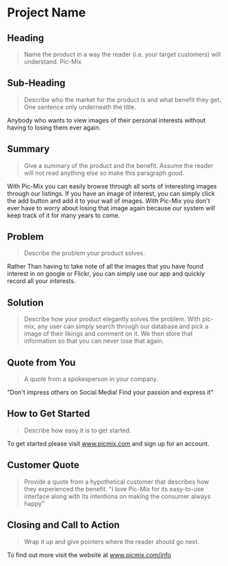 # Project Name #

<!-- 
> This material was originally posted [here](http://www.quora.com/What-is-Amazons-approach-to-product-development-and-product-management). It is reproduced here for posterities sake.

There is an approach called "working backwards" that is widely used at Amazon. They work backwards from the customer, rather than starting with an idea for a product and trying to bolt customers onto it. While working backwards can be applied to any specific product decision, using this approach is especially important when developing new products or features.

For new initiatives a product manager typically starts by writing an internal press release announcing the finished product. The target audience for the press release is the new/updated product's customers, which can be retail customers or internal users of a tool or technology. Internal press releases are centered around the customer problem, how current solutions (internal or external) fail, and how the new product will blow away existing solutions.

If the benefits listed don't sound very interesting or exciting to customers, then perhaps they're not (and shouldn't be built). Instead, the product manager should keep iterating on the press release until they've come up with benefits that actually sound like benefits. Iterating on a press release is a lot less expensive than iterating on the product itself (and quicker!).

If the press release is more than a page and a half, it is probably too long. Keep it simple. 3-4 sentences for most paragraphs. Cut out the fat. Don't make it into a spec. You can accompany the press release with a FAQ that answers all of the other business or execution questions so the press release can stay focused on what the customer gets. My rule of thumb is that if the press release is hard to write, then the product is probably going to suck. Keep working at it until the outline for each paragraph flows. 

Oh, and I also like to write press-releases in what I call "Oprah-speak" for mainstream consumer products. Imagine you're sitting on Oprah's couch and have just explained the product to her, and then you listen as she explains it to her audience. That's "Oprah-speak", not "Geek-speak".

Once the project moves into development, the press release can be used as a touchstone; a guiding light. The product team can ask themselves, "Are we building what is in the press release?" If they find they're spending time building things that aren't in the press release (overbuilding), they need to ask themselves why. This keeps product development focused on achieving the customer benefits and not building extraneous stuff that takes longer to build, takes resources to maintain, and doesn't provide real customer benefit (at least not enough to warrant inclusion in the press release).
 -->
 
## Heading ##
  > Name the product in a way the reader (i.e. your target customers) will understand.
  Pic-Mix

## Sub-Heading ##
  > Describe who the market for the product is and what benefit they get. One sentence only underneath the title.

  Anybody who wants to view images of their personal interests without having to losing them ever again.
   

## Summary ##
  > Give a summary of the product and the benefit. Assume the reader will not read anything else so make this paragraph good.

  With Pic-Mix you can easily browse through all sorts of interesting images through our listings. If you have an image of interest, you can simply click the add button and add it to your wall of images. With Pic-Mix you don't ever have to worry about losing that image again because our system will keep track of it for many years to come.


## Problem ##
  > Describe the problem your product solves.

  Rather Than having to take note of all the images that you have found interest in on google or Flickr, you can simply use our app and quickly record all your interests.



## Solution ##
  > Describe how your product elegantly solves the problem.
  With pic-mix, any user can simply search through our database and pick a image of their likings and comment on it. We then store that information so that you can never lose that again.

  

## Quote from You ##
  > A quote from a spokesperson in your company.

  "Don't impress others on Social Media! Find your passion and express it"


## How to Get Started ##
  > Describe how easy it is to get started.

  To get started please visit www.picmix.com and sign up for an account. 


## Customer Quote ##
  > Provide a quote from a hypothetical customer that describes how they experienced the benefit.
  "I love Pic-Mix for its easy-to-use interface along with its intentions on making the consumer always happy"



## Closing and Call to Action ##
  > Wrap it up and give pointers where the reader should go next.

  To find out more visit the website at www.picmix.com/info
